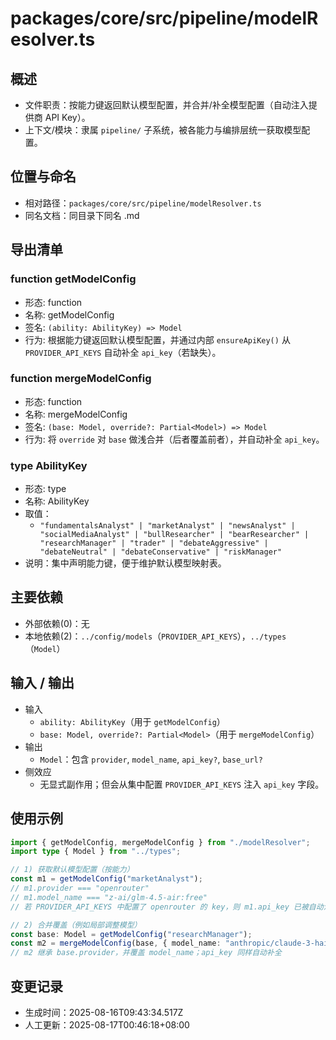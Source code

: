 # packages/core/src/pipeline/modelResolver.ts
 
  ## 概述
 
 - 文件职责：按能力键返回默认模型配置，并合并/补全模型配置（自动注入提供商 API Key）。
 - 上下文/模块：隶属 `pipeline/` 子系统，被各能力与编排层统一获取模型配置。
 
  ## 位置与命名
 
  - 相对路径：`packages/core/src/pipeline/modelResolver.ts`
  - 同名文档：同目录下同名 .md
 
  ## 导出清单
 
  ### function getModelConfig
 
 - 形态: function
  - 名称: getModelConfig
 - 签名: `(ability: AbilityKey) => Model`
 - 行为: 根据能力键返回默认模型配置，并通过内部 `ensureApiKey()` 从 `PROVIDER_API_KEYS` 自动补全 `api_key`（若缺失）。
 
  ### function mergeModelConfig
 
 - 形态: function
  - 名称: mergeModelConfig
 - 签名: `(base: Model, override?: Partial<Model>) => Model`
 - 行为: 将 `override` 对 `base` 做浅合并（后者覆盖前者），并自动补全 `api_key`。
 
  ### type AbilityKey
 
 - 形态: type
  - 名称: AbilityKey
 - 取值：
   - `"fundamentalsAnalyst" | "marketAnalyst" | "newsAnalyst" | "socialMediaAnalyst" | "bullResearcher" | "bearResearcher" | "researchManager" | "trader" | "debateAggressive" | "debateNeutral" | "debateConservative" | "riskManager"`
 - 说明：集中声明能力键，便于维护默认模型映射表。
 
  ## 主要依赖
 
 - 外部依赖(0)：无
 - 本地依赖(2)：`../config/models`（`PROVIDER_API_KEYS`），`../types`（`Model`）
 
  ## 输入 / 输出
 
 - 输入
   - `ability: AbilityKey`（用于 `getModelConfig`）
   - `base: Model, override?: Partial<Model>`（用于 `mergeModelConfig`）
 - 输出
   - `Model`：包含 `provider`, `model_name`, `api_key?`, `base_url?`
 - 侧效应
   - 无显式副作用；但会从集中配置 `PROVIDER_API_KEYS` 注入 `api_key` 字段。
 
  ## 使用示例
 
 ```ts
 import { getModelConfig, mergeModelConfig } from "./modelResolver";
 import type { Model } from "../types";
 
 // 1) 获取默认模型配置（按能力）
 const m1 = getModelConfig("marketAnalyst");
 // m1.provider === "openrouter"
 // m1.model_name === "z-ai/glm-4.5-air:free"
 // 若 PROVIDER_API_KEYS 中配置了 openrouter 的 key，则 m1.api_key 已被自动注入
 
 // 2) 合并覆盖（例如局部调整模型）
 const base: Model = getModelConfig("researchManager");
 const m2 = mergeModelConfig(base, { model_name: "anthropic/claude-3-haiku" });
 // m2 继承 base.provider，并覆盖 model_name；api_key 同样自动补全
 ```
 
  ## 变更记录
 
 - 生成时间：2025-08-16T09:43:34.517Z
 - 人工更新：2025-08-17T00:46:18+08:00

